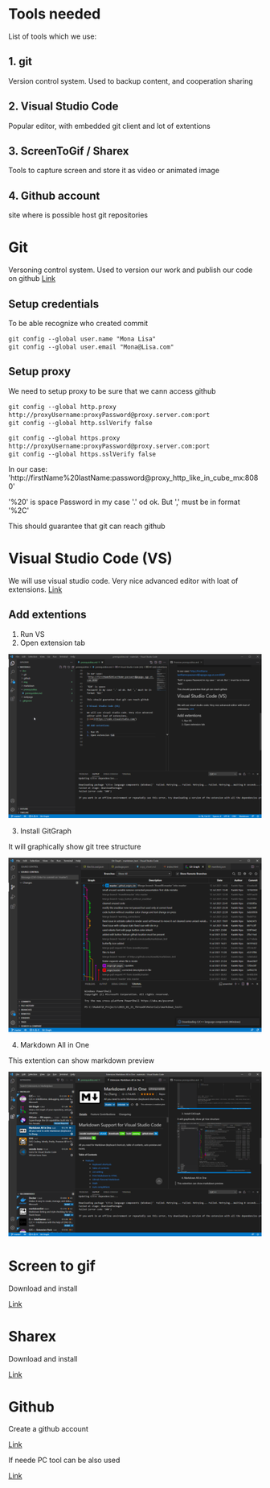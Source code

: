 # Tools needed

List of tools which we use:

## 1. git

Version control system. Used to backup content, and cooperation sharing

## 2. Visual Studio Code

Popular editor, with embedded git client and lot of extentions

## 3. ScreenToGif / Sharex

Tools to capture screen and store it as video or animated image
## 4. Github account

site where is possible host git repositories

# Git

Versoning control system. Used to version our work and publish our code on github
[Link](https://git-scm.com/)

## Setup credentials

To be able recognize who created commit

```
git config --global user.name "Mona Lisa"
git config --global user.email "Mona@Lisa.com"
```

## Setup proxy

We need to setup proxy to be sure that we cann access github

```
git config --global http.proxy http://proxyUsername:proxyPassword@proxy.server.com:port
git config --global http.sslVerify false
```

```
git config --global https.proxy http://proxyUsername:proxyPassword@proxy.server.com:port
git config --global https.sslVerify false
```

In our case:
'http://firstName%20lastName:password@proxy_http_like_in_cube_mx:8080'

'%20' is space
Password in my case '.' od ok. But ',' must be in format '%2C'

This should guarantee that git can reach github

# Visual Studio Code (VS)

We will use visual studio code. Very nice advanced editor with loat of extensions.
[Link](https://code.visualstudio.com/)

## Add extentions

1. Run VS
2. Open extension tab
   
![Git extentions](./img/02.png)   

3. Install GitGraph

It will graphically show git tree structure

![Git Graph](./img/001.png)

4. Markdown All in One

This extention can show markdown preview

![Markdown all in one](./img/002.png)

# Screen to gif

Download and install

[Link](https://www.screentogif.com/)

# Sharex

Download and install

[Link](https://getsharex.com/)

# Github

Create a github account

[Link](https://github.com/)

If neede PC tool can be also used

[Link](https://desktop.github.com/)

